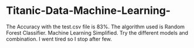# Titanic-Data-Machine-Learning-
The Accuracy with the test.csv file is 83%. The algorithm used is Random Forest Classifier. Machine Learning Simplified. Try the different models and combination. I went tired so I stop after few.
